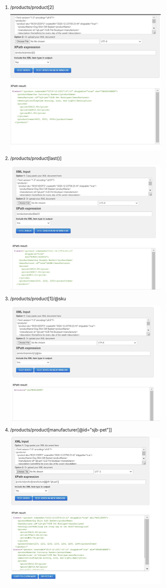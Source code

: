 1.  /products/product[2]

    ![image info](../assets/week4_1activity.jpg)

2.  /products/product[last()]

    ![image info](../assets/week4_2activity.jpg)

3.  /products/product[1]/@sku

    ![image info](../assets/week4_3activity.jpg)

4.  /products/product[manufacturer[@id="sjb-pet"]]

    ![image info](../assets/week4_4activity.jpg)